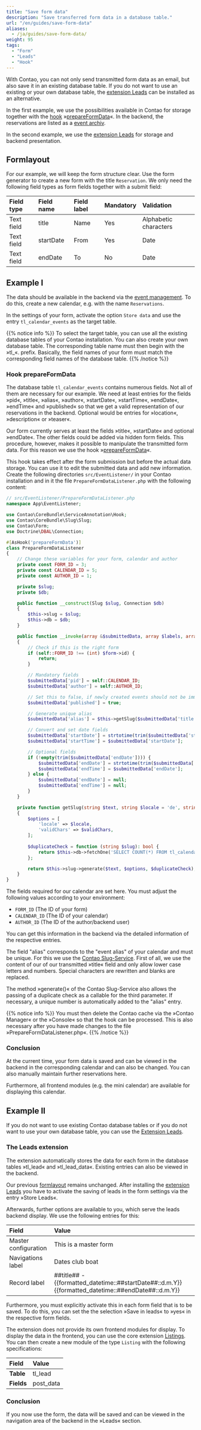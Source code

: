 ```yaml
---
title: "Save form data"
description: "Save transferred form data in a database table."
url: "/en/guides/save-form-data"
aliases:
  - /ja/guides/save-form-data/
weight: 95
tags: 
  - "Form"
  - "Leads"
  - "Hook"
---
```



With Contao, you can not only send transmitted form data as an email, but also save it in an existing database table. 
If you do not want to use an existing or your own database table, the 
[extension Leads](https://extensions.contao.org/?q=Leads&pages=1&p=terminal42%2Fcontao-leads) can be installed as an alternative.

In the first example, we use the possibilities available in Contao for storage together with the 
[hook](https://docs.contao.org/dev/reference/hooks/) »[prepareFormData](https://docs.contao.org/dev/reference/hooks/prepareFormData/)«. 
In the backend, the reservations are listed as a [event archiv](/ja/core-extensions/calendar/calendar-management/). 

In the second example, we use the [extension Leads](https://extensions.contao.org/?q=Leads&pages=1&p=terminal42%2Fcontao-leads) 
for storage and backend presentation.


## Formlayout

For our example, we will keep the form structure clear. Use the form generator to create a new form with the title 
`Reservation`. We only need the following field types as form fields together with a submit field:


|Field type   |Field name  |Field label   |Mandatory |Validation            |
|:------------|:-----------|:-------------|:---------|:---------------------|
|Text field   |title       |Name          |Yes       |Alphabetic characters |
|Text field   |startDate   |From          |Yes       |Date                  |
|Text field   |endDate     |To            |No        |Date                  |


## Example I

The data should be available in the backend via the [event management](/ja/core-extensions/calendar/calendar-management/). 
To do this, create a new calendar, e.g. with the name `Reservations`.

In the settings of your form, activate the option `Store data` and use the entry `tl_calendar_events` as the target table.

{{% notice info %}}
To select the target table, you can use all the existing database tables of your Contao installation. You can also 
create your own database table. The corresponding table name must then begin with the »tl_«. prefix. Basically, 
the field names of your form must match the corresponding field names of the database table.
{{% /notice %}}


### Hook prepareFormData

The database table `tl_calendar_events` contains numerous fields. Not all of them are necessary for our example.
We need at least entries for the fields »pid«, »title«, »alias«, »author«, »startDate«, »startTime«, »endDate«, 
»endTime« and »published« so that we get a valid representation of our reservations in the backend. Optional 
would be entries for »location«, »description« or »teaser«. 

Our form currently serves at least the fields »title«, »startDate« and optional »endDate«. The other fields
could be added via hidden form fields. This procedure, however, makes it possible to manipulate the 
transmitted form data. For this reason we use the hook »[prepareFormData](https://docs.contao.org/dev/reference/hooks/prepareFormData/)«.

This hook takes effect after the form submission but before the actual data storage. You can use it to 
edit the submitted data and add new information. Create the following directories `src/EventListener/` in your Contao installation 
and in it the file `PrepareFormDataListener.php` with the following content:

```php
// src/EventListener/PrepareFormDataListener.php
namespace App\EventListener;

use Contao\CoreBundle\ServiceAnnotation\Hook;
use Contao\CoreBundle\Slug\Slug;
use Contao\Form;
use Doctrine\DBAL\Connection;

#[AsHook('prepareFormData')]
class PrepareFormDataListener
{
    // Change these variables for your form, calendar and author
    private const FORM_ID = 3;
    private const CALENDAR_ID = 5;
    private const AUTHOR_ID = 1;

    private $slug;
    private $db;

    public function __construct(Slug $slug, Connection $db)
    {
        $this->slug = $slug;
        $this->db = $db;
    }

    public function __invoke(array &$submittedData, array $labels, array $fields, Form $form): void
    {
        // Check if this is the right form
        if (self::FORM_ID !== (int) $form->id) {
            return;
        }

        // Mandatory fields
        $submittedData['pid'] = self::CALENDAR_ID;
        $submittedData['author'] = self::AUTHOR_ID;

        // Set this to false, if newly created events should not be immediately published
        $submittedData['published'] = true;

        // Generate unique alias
        $submittedData['alias'] = $this->getSlug($submittedData['title']);

        // Convert and set date fields
        $submittedData['startDate'] = strtotime(trim($submittedData['startDate'])) ?: null;
        $submittedData['startTime'] = $submittedData['startDate'];

        // Optional fields
        if (!empty(trim($submittedData['endDate']))) {
            $submittedData['endDate'] = strtotime(trim($submittedData['endDate'])) ?: null;
            $submittedData['endTime'] = $submittedData['endDate'];
        } else {
            $submittedData['endDate'] = null;
            $submittedData['endTime'] = null;
        }
    }

    private function getSlug(string $text, string $locale = 'de', string $validChars = '0-9a-z'): string
    {
        $options = [
            'locale' => $locale,
            'validChars' => $validChars,
        ];
        
        $duplicateCheck = function (string $slug): bool {
            return $this->db->fetchOne('SELECT COUNT(*) FROM tl_calendar_events WHERE alias = ?', [$slug]) > 0;
        };

        return $this->slug->generate($text, $options, $duplicateCheck);
    }
}
```

The fields required for our calendar are set here. You must adjust the following values
according to your environment:

- `FORM_ID` (The ID of your form)
- `CALENDAR_ID` (The ID of your calendar)
- `AUTHOR_ID` (The ID of the author/backend user)

You can get this information in the backend via the detailed information of the respective entries.

The field "alias" corresponds to the "event alias" of your calendar and must be unique. For this we use the 
[Contao Slug-Service](https://docs.contao.org/dev/reference/services/#slug). First of all, we use the content of our 
of our transmitted »title« field and only allow lower case letters and numbers. Special characters 
are rewritten and blanks are replaced. 

The method »generate()« of the Contao Slug-Service also allows the passing of a duplicate check as a callable 
for the third parameter. If necessary, a unique number is automatically added to the "alias" entry. 

{{% notice info %}}
You must then delete the Contao cache via the »Contao Manager« or the »Console« so that the hook can be processed. This 
is also necessary after you have made changes to the file »PrepareFormDataListener.php«.
{{% /notice %}}


### Conclusion

At the current time, your form data is saved and can be viewed in the backend in the corresponding calendar 
and can also be changed. You can also manually maintain further reservations here.

Furthermore, all frontend modules (e.g. the mini calendar) are available for displaying this calendar.


## Example II

If you do not want to use existing Contao database tables or if you do not want to use your own database table, 
you can use the [Extension Leads](https://extensions.contao.org/?q=Leads&pages=1&p=terminal42%2Fcontao-leads). 


### The Leads extension

The extension automatically stores the data for each form in the database tables »tl_lead« and »tl_lead_data«. 
Existing entries can also be viewed in the backend. 

Our previous [formlayout](#formlayout) remains unchanged. After installing 
the [extension Leads](https://extensions.contao.org/?q=Leads&pages=1&p=terminal42%2Fcontao-leads) you have to activate 
the saving of leads in the form settings via the entry »Store Leads«.

Afterwards, further options are available to you, which serve the leads backend display. We use the following 
entries for this:


| Field                  | Value                                            |
|:-----------------------|:-------------------------------------------------|
|Master configuration    |This is a master form                             |
|Navigations label       |Dates club boat                                   |
|Record label            |##title## - {{formatted_datetime::##startDate##::d.m.Y}} {{formatted_datetime::##endDate##::d.m.Y}}|

Furthermore, you must explicitly activate this in each form field that is to be saved. To do this, you can set the
the selection »Save in leads« to »yes« in the respective form fields.

The extension does not provide its own frontend modules for display. To display the data in the frontend, you can use the 
core extension [Listings](/ja/layout/module-management/applications/#listing).
You can then create a new module of the type `Listing` with the following specifications:


| Field                      | Value                                            |
|:---------------------------|:-------------------------------------------------|
|**Table**                   |tl_lead                                           |
|**Fields**                  |post_data                                         |


### Conclusion

If you now use the form, the data will be saved and can be viewed in the navigation area of the backend 
in the »Leads« section.
